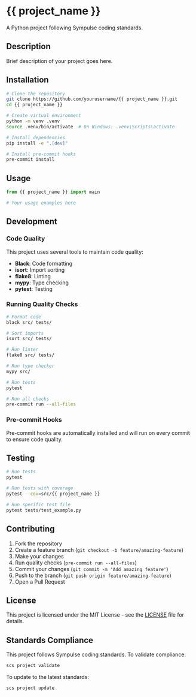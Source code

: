 # {{ project_name }}

A Python project following Sympulse coding standards.

## Description

Brief description of your project goes here.

## Installation

```bash
# Clone the repository
git clone https://github.com/yourusername/{{ project_name }}.git
cd {{ project_name }}

# Create virtual environment
python -m venv .venv
source .venv/bin/activate  # On Windows: .venv\Scripts\activate

# Install dependencies
pip install -e ".[dev]"

# Install pre-commit hooks
pre-commit install
```

## Usage

```python
from {{ project_name }} import main

# Your usage examples here
```

## Development

### Code Quality

This project uses several tools to maintain code quality:

- **Black**: Code formatting
- **isort**: Import sorting
- **flake8**: Linting
- **mypy**: Type checking
- **pytest**: Testing

### Running Quality Checks

```bash
# Format code
black src/ tests/

# Sort imports
isort src/ tests/

# Run linter
flake8 src/ tests/

# Run type checker
mypy src/

# Run tests
pytest

# Run all checks
pre-commit run --all-files
```

### Pre-commit Hooks

Pre-commit hooks are automatically installed and will run on every commit to ensure code quality.

## Testing

```bash
# Run tests
pytest

# Run tests with coverage
pytest --cov=src/{{ project_name }}

# Run specific test file
pytest tests/test_example.py
```

## Contributing

1. Fork the repository
2. Create a feature branch (`git checkout -b feature/amazing-feature`)
3. Make your changes
4. Run quality checks (`pre-commit run --all-files`)
5. Commit your changes (`git commit -m 'Add amazing feature'`)
6. Push to the branch (`git push origin feature/amazing-feature`)
7. Open a Pull Request

## License

This project is licensed under the MIT License - see the [LICENSE](LICENSE) file for details.

## Standards Compliance

This project follows Sympulse coding standards. To validate compliance:

```bash
scs project validate
```

To update to the latest standards:

```bash
scs project update
```

